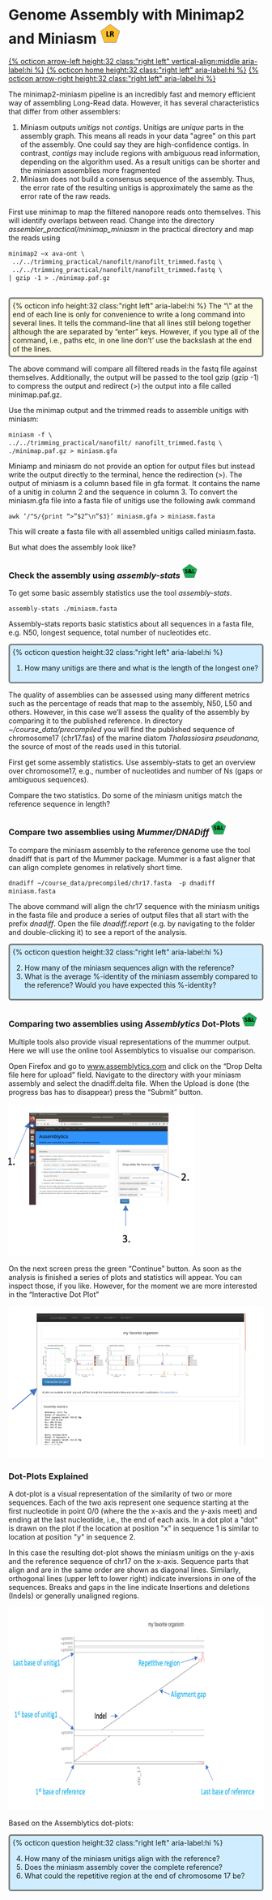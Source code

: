# Genome Assembly with Minimap2 and Miniasm <img src="figures/LR.png" height="40px">

[{% octicon arrow-left height:32 class:"right left" vertical-align:middle aria-label:hi %}](ASS.md) [{% octicon home height:32 class:"right left" aria-label:hi %}](index.md) [{% octicon arrow-right height:32 class:"right left" aria-label:hi %}](ASS_F.md)

The minimap2-miniasm pipeline is an incredibly fast and memory efficient way of assembling Long-Read data. However, it has several characteristics that differ from other assemblers:

 1. Miniasm outputs *unitigs* not *contigs*. Unitigs are *unique* parts in the assembly graph. This means all reads in your data "agree" on this part of the assembly. One could say they are high-confidence contigs. In contrast, *contigs* may include regions with ambiguous read information, depending on the algorithm used. As a result unitigs can be shorter and the miniasm assemblies more fragmented
 2. Miniasm does not build a consensus sequence of the assembly. Thus, the error rate of the resulting unitigs is approximately the same as the error rate of the raw reads.
 
First use minimap to map the filtered nanopore reads onto themselves. This will identify overlaps between read. Change into the directory *assembler_practical/minimap_miniasm* in the practical directory and map the reads using

```
minimap2 –x ava-ont \
 ../../trimming_practical/nanofilt/nanofilt_trimmed.fastq \ 
 ../../trimming_practical/nanofilt/nanofilt_trimmed.fastq \
| gzip -1 > ./minimap.paf.gz
```
<br>
<div style="background-color:#fcfce5;border-radius:5px;border-style:solid;border-color:gray;padding:5px">
  {% octicon info height:32 class:"right left" aria-label:hi %} 
  The “\” at the end of each line is only for convenience to write a long command into several lines. It tells the command-line that all lines still belong together although the are separated by “enter” keys. However, if you type all of the command, i.e., paths etc, in one line don’t’ use the backslash at the end of the lines.
</div>

The above command will compare all filtered reads in the fastq file against themselves. Additionally, the output will be passed to the tool gzip (gzip -1) to compress the output and redirect (>) the output into a file called minimap.paf.gz. 

Use the minimap output and the trimmed reads to assemble unitigs with miniasm:

```
miniasm -f \
../../trimming_practical/nanofilt/ nanofilt_trimmed.fastq \
./minimap.paf.gz > miniasm.gfa
```

Miniamp and miniasm do not provide an option for output files but instead write the output directly to the terminal, hence the redirection (>).
The output of miniasm is a column based file in gfa format. It contains the name of a unitig in column 2 and the sequence in column 3. To convert the miniasm.gfa file into a fasta file of unitigs use the following awk command

```
awk ’/^S/{print “>”$2”\n”$3}’ miniasm.gfa > miniasm.fasta
```

This will create a fasta file with all assembled unitigs called miniasm.fasta. 

But what does the assembly look like? 

### Check the assembly using *assembly-stats* <img src="figures/SL.png" height="30px">

To get some basic assembly statistics use the tool *assembly-stats*.

```
assembly-stats ./miniasm.fasta
```

Assembly-stats reports basic statistics about all sequences in a fasta file, e.g. N50, longest sequence, total number of nucleotides etc. 

<div style="background-color:#cfedfe;border-radius:5px;border-style:solid;border-color:gray;padding:5px">
  {% octicon question height:32 class:"right left" aria-label:hi %} 
  <ol>
   <li>How many unitigs are there and what is the length of the longest one?</li>
 </ol>
</div>

The quality of assemblies can be assessed using many different metrics such as the percentage of reads that map to the assembly, N50, L50 and others. However, in this case we’ll assess the quality of the assembly by comparing it to the published reference. In directory *~/course_data/precompiled* you will find the published sequence of chromosome17 (chr17.fas) of the marine diatom *Thalassiosira pseudonana*, the source of most of the reads used in this tutorial.

First get some assembly statistics. Use assembly-stats to get an overview over chromosome17, e.g., number of nucleotides and number of Ns (gaps or ambiguous sequences). 

Compare the two statistics. Do some of the miniasm unitigs match the reference sequence in length?

### Compare two assemblies using *Mummer/DNADiff* <img src="figures/SL.png" height="30px">

To compare the miniasm assembly to the reference genome use the tool dnadiff that is part of the Mummer package. Mummer is a fast aligner that can align complete genomes in relatively short time.

```
dnadiff ~/course_data/precompiled/chr17.fasta  -p dnadiff miniasm.fasta
```

The above command will align the chr17 sequence with the miniasm unitigs in the fasta file and produce a series of output files that all start with the prefix *dnadiff*. Open the file *dnadiff.report* (e.g. by navigating to the folder and double-clicking it) to see a report of the analysis. 

<div style="background-color:#cfedfe;border-radius:5px;border-style:solid;border-color:gray;padding:5px">
  {% octicon question height:32 class:"right left" aria-label:hi %} 
  <ol start="2"> 
   <li>How many of the miniasm sequences align with the reference?</li>
   <li>What is the average %-identity of the miniasm assembly compared to the reference? Would you have expected this %-identity?</li>
 </ol>
</div>


### Comparing two assemblies using *Assemblytics* Dot-Plots <img src="figures/SL.png" height="30px">

Multiple tools also provide visual representations of the mummer output. Here we will use the online tool  Assemblytics  to visualise our comparison.

Open Firefox and go to www.assemblytics.com and click on the “Drop Delta file here for upload” field. Navigate to the directory with your miniasm assembly and select the dnadiff.delta file. When the Upload is done (the progress bas has to disappear) press the “Submit” button. 

<img src="figures/ASS_M_1.png" height="300px">

On the next screen press the green “Continue” button. As soon as the analysis is finished a series of plots and statistics will appear. You can inspect those, if you like. However, for the moment we are more interested in the “Interactive Dot Plot”

<img src="figures/ASS_M_2.png" height="300px">


### Dot-Plots Explained

A dot-plot is a visual representation of the similarity of two or more sequences. Each of the two axis represent one sequence starting at the first nucleotide in point 0/0 (where the the x-axis and the y-axis meet) and ending at the last nucleotide, i.e., the end of each axis. In a dot plot a "dot" is drawn on the plot if the location at position "x" in sequence 1 is similar to location at position "y" in sequence 2.

In this case the resulting dot-plot shows the miniasm unitigs on the y-axis and the reference sequence of chr17 on the x-axis. Sequence parts that align and are in the same order are shown as diagonal lines. Similarly, orthogonal lines (upper left to lower right) indicate inversions in one of the sequences. Breaks and gaps in the line indicate Insertions and deletions (Indels) or generally unaligned regions.


<img src="figures/ASS_M_3.png" height="400px">

Based on the Assemblytics dot-plots:

<div style="background-color:#cfedfe;border-radius:5px;border-style:solid;border-color:gray;padding:5px">
  {% octicon question height:32 class:"right left" aria-label:hi %} 
 <ol start="4">
  <li>How many of the miniasm unitigs align with the reference?</li>
  <li>Does the miniasm assembly cover the complete reference?</li>
  <li>What could the repetitive region at the end of chromosome 17 be?</li>
 </ol>
</div>









